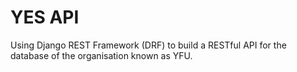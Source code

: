 <h1>YES API</h1>
Using Django REST Framework (DRF) to build a RESTful API for the database of the organisation known as YFU.
